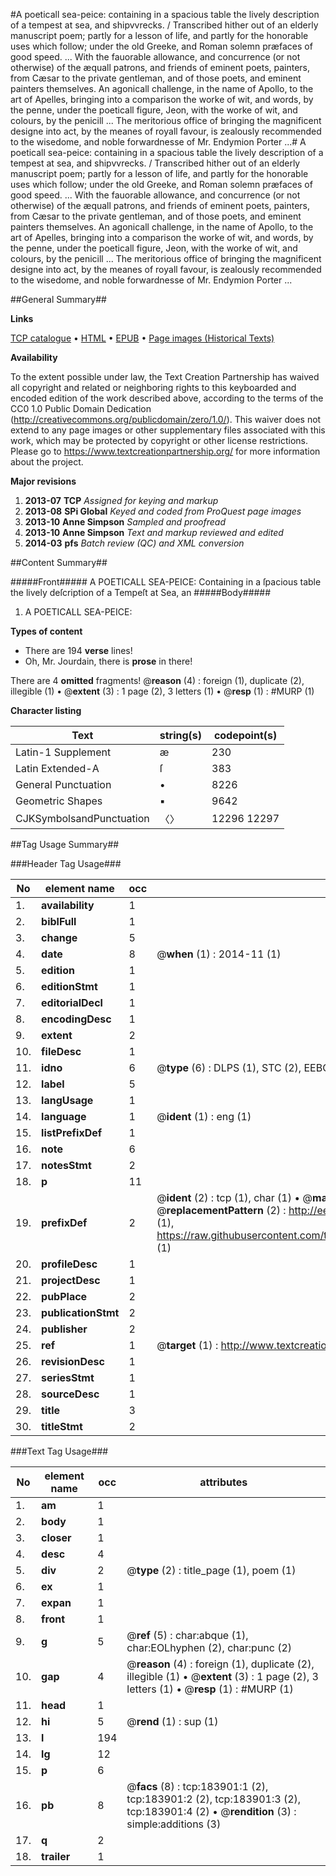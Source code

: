 #A poeticall sea-peice: containing in a spacious table the lively description of a tempest at sea, and shipvvrecks. / Transcribed hither out of an elderly manuscript poem; partly for a lesson of life, and partly for the honorable uses which follow; under the old Greeke, and Roman solemn præfaces of good speed. ... With the fauorable allowance, and concurrence (or not otherwise) of the æquall patrons, and friends of eminent poets, painters, from Cæsar to the private gentleman, and of those poets, and eminent painters themselves. An agonicall challenge, in the name of Apollo, to the art of Apelles, bringing into a comparison the worke of wit, and words, by the penne, under the poeticall figure, Jeon, with the worke of wit, and colours, by the penicill ... The meritorious office of bringing the magnificent designe into act, by the meanes of royall favour, is zealously recommended to the wisedome, and noble forwardnesse of Mr. Endymion Porter ...#
A poeticall sea-peice: containing in a spacious table the lively description of a tempest at sea, and shipvvrecks. / Transcribed hither out of an elderly manuscript poem; partly for a lesson of life, and partly for the honorable uses which follow; under the old Greeke, and Roman solemn præfaces of good speed. ... With the fauorable allowance, and concurrence (or not otherwise) of the æquall patrons, and friends of eminent poets, painters, from Cæsar to the private gentleman, and of those poets, and eminent painters themselves. An agonicall challenge, in the name of Apollo, to the art of Apelles, bringing into a comparison the worke of wit, and words, by the penne, under the poeticall figure, Jeon, with the worke of wit, and colours, by the penicill ... The meritorious office of bringing the magnificent designe into act, by the meanes of royall favour, is zealously recommended to the wisedome, and noble forwardnesse of Mr. Endymion Porter ...

##General Summary##

**Links**

[TCP catalogue](http://www.ota.ox.ac.uk/tcp/)  • 
[HTML](http://tei.it.ox.ac.uk/tcp/Texts-HTML/free/B08/B08081.html)  • 
[EPUB](http://tei.it.ox.ac.uk/tcp/Texts-EPUB/free/B08/B08081.epub) • 
[Page images (Historical Texts)](https://historicaltexts.jisc.ac.uk/eebo-71305174e)

**Availability**

To the extent possible under law, the Text Creation Partnership has waived all copyright and related or neighboring rights to this keyboarded and encoded edition of the work described above, according to the terms of the CC0 1.0 Public Domain Dedication (http://creativecommons.org/publicdomain/zero/1.0/). This waiver does not extend to any page images or other supplementary files associated with this work, which may be protected by copyright or other license restrictions. Please go to https://www.textcreationpartnership.org/ for more information about the project.

**Major revisions**

1. __2013-07__ __TCP__ *Assigned for keying and markup*
1. __2013-08__ __SPi Global__ *Keyed and coded from ProQuest page images*
1. __2013-10__ __Anne Simpson__ *Sampled and proofread*
1. __2013-10__ __Anne Simpson__ *Text and markup reviewed and edited*
1. __2014-03__ __pfs__ *Batch review (QC) and XML conversion*

##Content Summary##

#####Front#####
A POETICALL SEA-PEICE: Containing in a ſpacious table the lively deſcription of a Tempeſt at Sea, an
#####Body#####

1. A POETICALL SEA-PEICE:

**Types of content**

  * There are 194 **verse** lines!
  * Oh, Mr. Jourdain, there is **prose** in there!

There are 4 **omitted** fragments! 
 @__reason__ (4) : foreign (1), duplicate (2), illegible (1)  •  @__extent__ (3) : 1 page (2), 3 letters (1)  •  @__resp__ (1) : #MURP (1)

**Character listing**


|Text|string(s)|codepoint(s)|
|---|---|---|
|Latin-1 Supplement|æ|230|
|Latin Extended-A|ſ|383|
|General Punctuation|•|8226|
|Geometric Shapes|▪|9642|
|CJKSymbolsandPunctuation|〈〉|12296 12297|

##Tag Usage Summary##

###Header Tag Usage###

|No|element name|occ|attributes|
|---|---|---|---|
|1.|__availability__|1||
|2.|__biblFull__|1||
|3.|__change__|5||
|4.|__date__|8| @__when__ (1) : 2014-11 (1)|
|5.|__edition__|1||
|6.|__editionStmt__|1||
|7.|__editorialDecl__|1||
|8.|__encodingDesc__|1||
|9.|__extent__|2||
|10.|__fileDesc__|1||
|11.|__idno__|6| @__type__ (6) : DLPS (1), STC (2), EEBO-CITATION (1), OCLC (1), VID (1)|
|12.|__label__|5||
|13.|__langUsage__|1||
|14.|__language__|1| @__ident__ (1) : eng (1)|
|15.|__listPrefixDef__|1||
|16.|__note__|6||
|17.|__notesStmt__|2||
|18.|__p__|11||
|19.|__prefixDef__|2| @__ident__ (2) : tcp (1), char (1)  •  @__matchPattern__ (2) : ([0-9\-]+):([0-9IVX]+) (1), (.+) (1)  •  @__replacementPattern__ (2) : http://eebo.chadwyck.com/downloadtiff?vid=$1&page=$2 (1), https://raw.githubusercontent.com/textcreationpartnership/Texts/master/tcpchars.xml#$1 (1)|
|20.|__profileDesc__|1||
|21.|__projectDesc__|1||
|22.|__pubPlace__|2||
|23.|__publicationStmt__|2||
|24.|__publisher__|2||
|25.|__ref__|1| @__target__ (1) : http://www.textcreationpartnership.org/docs/. (1)|
|26.|__revisionDesc__|1||
|27.|__seriesStmt__|1||
|28.|__sourceDesc__|1||
|29.|__title__|3||
|30.|__titleStmt__|2||


###Text Tag Usage###

|No|element name|occ|attributes|
|---|---|---|---|
|1.|__am__|1||
|2.|__body__|1||
|3.|__closer__|1||
|4.|__desc__|4||
|5.|__div__|2| @__type__ (2) : title_page (1), poem (1)|
|6.|__ex__|1||
|7.|__expan__|1||
|8.|__front__|1||
|9.|__g__|5| @__ref__ (5) : char:abque (1), char:EOLhyphen (2), char:punc (2)|
|10.|__gap__|4| @__reason__ (4) : foreign (1), duplicate (2), illegible (1)  •  @__extent__ (3) : 1 page (2), 3 letters (1)  •  @__resp__ (1) : #MURP (1)|
|11.|__head__|1||
|12.|__hi__|5| @__rend__ (1) : sup (1)|
|13.|__l__|194||
|14.|__lg__|12||
|15.|__p__|6||
|16.|__pb__|8| @__facs__ (8) : tcp:183901:1 (2), tcp:183901:2 (2), tcp:183901:3 (2), tcp:183901:4 (2)  •  @__rendition__ (3) : simple:additions (3)|
|17.|__q__|2||
|18.|__trailer__|1||
